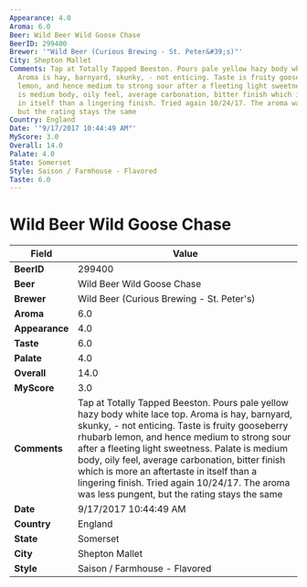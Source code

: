 ```yaml
---
Appearance: 4.0
Aroma: 6.0
Beer: Wild Beer Wild Goose Chase
BeerID: 299400
Brewer: '"Wild Beer (Curious Brewing - St. Peter&#39;s)"'
City: Shepton Mallet
Comments: Tap at Totally Tapped Beeston. Pours pale yellow hazy body white lace top.
  Aroma is hay, barnyard, skunky, - not enticing. Taste is fruity gooseberry rhubarb
  lemon, and hence medium to strong sour after a fleeting light sweetness. Palate
  is medium body, oily feel, average carbonation, bitter finish which is more an aftertaste
  in itself than a lingering finish. Tried again 10/24/17. The aroma was less pungent,
  but the rating stays the same
Country: England
Date: '"9/17/2017 10:44:49 AM"'
MyScore: 3.0
Overall: 14.0
Palate: 4.0
State: Somerset
Style: Saison / Farmhouse - Flavored
Taste: 6.0
---
```


# Wild Beer Wild Goose Chase

| Field         | Value |
|---------------|-------|
| **BeerID** | 299400 |
| **Beer** | Wild Beer Wild Goose Chase |
| **Brewer** | Wild Beer (Curious Brewing - St. Peter&#39;s) |
| **Aroma** | 6.0 |
| **Appearance** | 4.0 |
| **Taste** | 6.0 |
| **Palate** | 4.0 |
| **Overall** | 14.0 |
| **MyScore** | 3.0 |
| **Comments** | Tap at Totally Tapped Beeston. Pours pale yellow hazy body white lace top. Aroma is hay, barnyard, skunky, - not enticing. Taste is fruity gooseberry rhubarb lemon, and hence medium to strong sour after a fleeting light sweetness. Palate is medium body, oily feel, average carbonation, bitter finish which is more an aftertaste in itself than a lingering finish. Tried again 10/24/17. The aroma was less pungent, but the rating stays the same |
| **Date** | 9/17/2017 10:44:49 AM |
| **Country** | England |
| **State** | Somerset |
| **City** | Shepton Mallet |
| **Style** | Saison / Farmhouse - Flavored |
